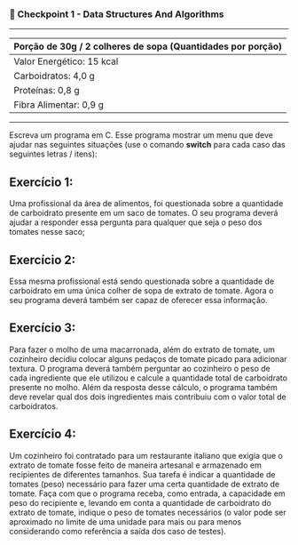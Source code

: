 ### 🎇 Checkpoint 1 - Data Structures And Algorithms  
---
| Porção de 30g / 2 colheres de sopa (Quantidades por porção)|
| ------------- |
| Valor Energético: 15 kcal |
| Carboidratos: 4,0 g |
| Proteínas: 0,8 g |
| Fibra Alimentar: 0,9 g |  

---

Escreva um programa em C. Esse programa mostrar um menu que deve ajudar nas seguintes situações (use o comando **switch** para cada caso das seguintes letras / itens):  

## Exercício 1:
Uma profissional da área de alimentos, foi questionada sobre a quantidade de carboidrato presente em um saco de tomates. O seu programa deverá ajudar a responder essa pergunta para qualquer que seja o peso dos tomates nesse saco;

## Exercício 2:
Essa mesma profissional está sendo questionada sobre a quantidade de carboidrato em uma única colher de sopa de extrato de tomate. Agora o seu programa deverá também ser capaz de oferecer essa informação.

## Exercício 3:
Para fazer o molho de uma macarronada, além do extrato de tomate, um cozinheiro decidiu colocar alguns pedaços de tomate picado para adicionar textura. O programa deverá também perguntar ao cozinheiro o peso de cada ingrediente que ele utilizou e calcule a quantidade total de carboidrato presente no molho. Além da resposta desse cálculo, o programa também deve revelar qual dos dois ingredientes mais contribuiu com o valor total de carboidratos.

## Exercício 4:
Um cozinheiro foi contratado para um restaurante italiano que exigia que o extrato de tomate fosse feito de maneira artesanal e armazenado em recipientes de diferentes tamanhos. Sua tarefa é indicar a quantidade de tomates (peso) necessário para fazer uma certa quantidade de extrato de tomate. Faça com que  o programa receba, como entrada, a capacidade em peso do recipiente e, levando em conta a quantidade de carboidrato do extrato de tomate, indique o peso de tomates necessários (o valor pode ser aproximado no limite de uma unidade para mais ou para menos considerando como referência a saída dos caso de testes).

